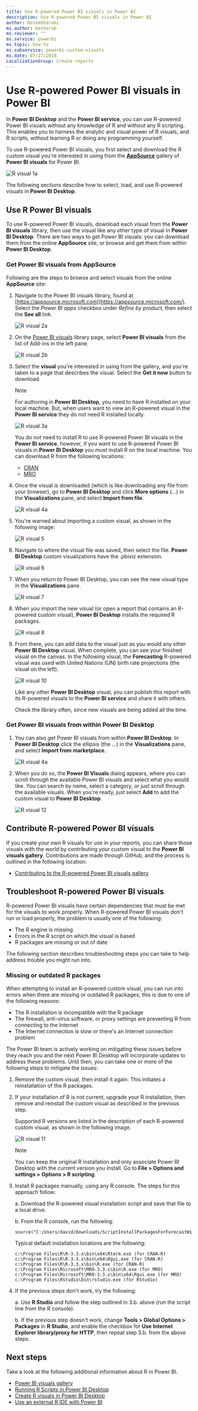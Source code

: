 ```yaml
---
title: Use R-powered Power BI visuals in Power BI
description: Use R-powered Power BI visuals in Power BI
author: KesemSharabi
ms.author: kesharab
ms.reviewer: ""
ms.service: powerbi
ms.topic: how-to
ms.subservice: powerbi-custom-visuals
ms.date: 07/27/2018
LocalizationGroup: Create reports
---
```

# Use R-powered Power BI visuals in Power BI

In **Power BI Desktop** and the **Power BI service**, you can use R-powered Power BI visuals without any knowledge of R and without any R scripting. This enables you to harness the analytic and visual power of R visuals, and R scripts, without learning R or doing any programming yourself.

To use R-powered Power BI visuals, you first select and download the R custom visual you're interested in using from the [**AppSource**](https://appsource.microsoft.com/marketplace/apps?product=power-bi-visuals&page=1) gallery of **Power BI visuals** for Power BI.

![R visual 1a](media/desktop-r-powered-custom-visuals/powerbi-r-powered-custom-viz_1a.png)

The following sections describe how to select, load, and use R-powered visuals in **Power BI Desktop**.

## Use R Power BI visuals

To use R-powered Power BI visuals, download each visual from the **Power BI visuals** library, then use the visual like any other type of visual in **Power BI Desktop**. There are two ways to get Power BI visuals: you can download them from the online **AppSource** site, or browse and get them from within **Power BI Desktop**. 

### Get Power BI visuals from AppSource

Following are the steps to browse and select visuals from the online **AppSource** site:

1. Navigate to the Power BI visuals library, found at [https://appsource.microsoft.com](https://appsource.microsoft.com/). Select the *Power BI apps* checkbox under *Refine by product*, then select the **See all** link.

   ![R visual 2a](media/desktop-r-powered-custom-visuals/powerbi-r-powered-custom-viz_2a.png)

2. On the [Power BI visuals](https://appsource.microsoft.com/marketplace/apps?product=power-bi-visuals&page=1) library page, select **Power BI visuals** from the list of Add-ins in the left pane.

   ![R visual 2b](media/desktop-r-powered-custom-visuals/powerbi-r-powered-custom-viz_2b.png)

3. Select the **visual** you're interested in using from the gallery, and you're taken to a page that describes the visual. Select the **Get it now** button to download.

   > [!NOTE]
    > For authoring in **Power BI Desktop**, you need to have R installed on your local machine. But, when users want to view an R-powered visual in the **Power BI service** they do not need R installed locally.

   ![R visual 3a](media/desktop-r-powered-custom-visuals/powerbi-r-powered-custom-viz_3a.png)

   You do not need to install R to use R-powered Power BI visuals in the **Power BI service**, however, if you want to use R-powered Power BI visuals in **Power BI Desktop** you *must* install R on the local machine. You can download R from the following locations:

   * [CRAN](https://cran.r-project.org/)
   * [MRO](https://mran.microsoft.com/)

4. Once the visual is downloaded (which is like downloading any file from your browser), go to **Power BI Desktop** and click **More options** (...) in the **Visualizations** pane, and select **Import from file**.

   ![R visual 4a](media/desktop-r-powered-custom-visuals/powerbi-r-powered-custom-viz_4a.png)
5. You're warned about importing a custom visual, as shown in the following image:

   ![R visual 5](media/desktop-r-powered-custom-visuals/powerbi-r-powered-custom-viz_5.png)
6. Navigate to where the visual file was saved, then select the file. **Power BI Desktop** custom visualizations have the .pbiviz extension.

   ![R visual 6](media/desktop-r-powered-custom-visuals/powerbi-r-powered-custom-viz_6.png)
7. When you return to Power BI Desktop, you can see the new visual type in the **Visualizations** pane.

   ![R visual 7](media/desktop-r-powered-custom-visuals/powerbi-r-powered-custom-viz_7.png)
8. When you import the new visual (or open a report that contains an R-powered custom visual), **Power BI Desktop** installs the required R packages.

   ![R visual 8](media/desktop-r-powered-custom-visuals/powerbi-r-powered-custom-viz_8.png)

9. From there, you can add data to the visual just as you would any other **Power BI Desktop** visual. When complete, you can see your finished visual on the canvas. In the following visual, the **Forecasting** R-powered visual was used with United Nations (UN) birth rate projections (the visual on the left).

    ![R visual 10](media/desktop-r-powered-custom-visuals/powerbi-r-powered-custom-viz_10.png)

    Like any other **Power BI Desktop** visual, you can publish this report with its R-powered visuals to the **Power BI service** and share it with others.

    Check the library often, since new visuals are being added all the time.

### Get Power BI visuals from within **Power BI Desktop**

1. You can also get Power BI visuals from within **Power BI Desktop**. In **Power BI Desktop** click the ellipsis (the ...) in the **Visualizations** pane, and select **Import from marketplace**.

   ![R visual 4a](media/desktop-r-powered-custom-visuals/powerbi-r-powered-custom-viz_4a.png)

2. When you do so, the **Power BI Visuals** dialog appears, where you can scroll through the available Power BI visuals and select what you would like. You can search by name, select a category, or just scroll through the available visuals. When you're ready, just select **Add** to add the custom visual to **Power BI Desktop**.

   ![R visual 12](media/desktop-r-powered-custom-visuals/powerbi-r-powered-custom-viz_12.png)

## Contribute R-powered Power BI visuals

If you create your own R visuals for use in your reports, you can share those visuals with the world by contributing your custom visual to the **Power BI visuals gallery**. Contributions are made through GitHub, and the process is outlined in the following location:

* [Contributing to the R-powered Power BI visuals gallery](https://github.com/Microsoft/PowerBI-visuals#building-r-powered-custom-visual-corrplot)

## Troubleshoot R-powered Power BI visuals

R-powered Power BI visuals have certain dependencies that must be met for the visuals to work properly. When R-powered Power BI visuals don't run or load properly, the problem is usually one of the following:

* The R engine is missing
* Errors in the R script on which the visual is based
* R packages are missing or out of date

The following section describes troubleshooting steps you can take to help address trouble you might run into.

### Missing or outdated R packages

When attempting to install an R-powered custom visual, you can run into errors when there are missing or outdated R packages; this is due to one of the following reasons:

* The R installation is incompatible with the R package
* The firewall, anti-virus software, or proxy settings are preventing R from connecting to the Internet
* The Internet connection is slow or there's an Internet connection problem

The Power BI team is actively working on mitigating these issues before they reach you and the next Power BI Desktop will incorporate updates to address these problems. Until then, you can take one or more of the following steps to mitigate the issues:

1. Remove the custom visual, then install it again. This initiates a reinstallation of the R packages.
2. If your installation of R is not current, upgrade your R installation, then remove and reinstall the custom visual as described in the previous step.

   Supported R versions are listed in the description of each R-powered custom visual, as shown in the following image.

     ![R visual 11](media/desktop-r-powered-custom-visuals/powerbi-r-powered-custom-viz_11.png)
    > [!NOTE]
    > You can keep the original R installation and only associate Power BI Desktop with the current version you install. Go to **File > Options and settings > Options > R scripting**.

3. Install R packages manually, using any R console. The steps for this approach follow:

   a.  Download the R-powered visual installation script and save that file to a local drive.

   b.  From the R console, run the following:

       source("C:/Users/david/Downloads/ScriptInstallPackagesForForecastWithWorkarounds.R")

   Typical default installation locations are the following:

       c:\Program Files\R\R-3.3.x\bin\x64\Rterm.exe (for CRAN-R)
       c:\Program Files\R\R-3.3.x\bin\x64\Rgui.exe (for CRAN-R)
       c:\Program Files\R\R-3.3.x\bin\R.exe (for CRAN-R)
       c:\Program Files\Microsoft\MRO-3.3.x\bin\R.exe (for MRO)
       c:\Program Files\Microsoft\MRO-3.3.x\bin\x64\Rgui.exe (for MRO)
       c:\Program Files\RStudio\bin\rstudio.exe (for RStudio)
4. If the previous steps don't work, try the following:

   a. Use **R Studio** and follow the step outlined in 3.b. above (run the script line from the R console).

   b. If the previous step doesn't work, change **Tools > Global Options > Packages** in **R Studio**, and enable the checkbox for **Use Internet Explorer library/proxy for HTTP**, then repeat step 3.b. from the above steps.

## Next steps

Take a look at the following additional information about R in Power BI.

* [Power BI visuals gallery](https://app.powerbi.com/visuals/)
* [Running R Scripts in Power BI Desktop](../connect-data/desktop-r-scripts.md)
* [Create R visuals in Power BI Desktop](desktop-r-visuals.md)
* [Use an external R IDE with Power BI](../connect-data/desktop-r-ide.md)
